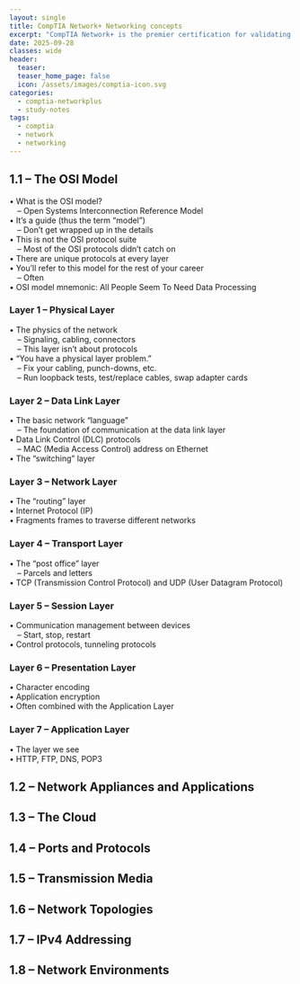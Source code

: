 ```yaml
---
layout: single
title: CompTIA Network+ Networking concepts
excerpt: "CompTIA Network+ is the premier certification for validating your knowledge of essential networking tools and concepts. You will be assessed on your abilities in network connectivity, documentation, service configuration, data centers, cloud, virtual networking, monitoring, troubleshooting, and security hardening. This certification prepares you for jobs in technical support, network operation, and system administration."
date: 2025-09-28
classes: wide
header:
  teaser:
  teaser_home_page: false
  icon: /assets/images/comptia-icon.svg
categories:
  - comptia-networkplus
  - study-notes
tags:
  - comptia
  - network
  - networking
---
```

## 1.1 – The OSI Model
• What is the OSI model? <br>
&emsp;– Open Systems Interconnection Reference Model<br>
• It’s a guide (thus the term “model”)<br>
&emsp;– Don’t get wrapped up in the details<br>
• This is not the OSI protocol suite<br>
&emsp;– Most of the OSI protocols didn’t catch on<br>
• There are unique protocols at every layer<br>
• You’ll refer to this model for the rest of your career<br>
&emsp;– Often<br>
• OSI model mnemonic: All People Seem To Need Data Processing<br>

### Layer 1 – Physical Layer
• The physics of the network<br>
&emsp;– Signaling, cabling, connectors<br>
&emsp;– This layer isn’t about protocols<br>
• “You have a physical layer problem.”<br>
&emsp;– Fix your cabling, punch-downs, etc.<br>
&emsp;– Run loopback tests, test/replace cables, swap adapter cards<br>

### Layer 2 – Data Link Layer
• The basic network “language”<br>
&emsp;– The foundation of communication at the data link layer<br>
• Data Link Control (DLC) protocols<br>
&emsp;– MAC (Media Access Control) address on Ethernet<br>
• The “switching” layer<br>

### Layer 3 – Network Layer
• The “routing” layer<br>
• Internet Protocol (IP)<br>
• Fragments frames to traverse different networks<br>

### Layer 4 – Transport Layer
• The “post office” layer<br>
&emsp;– Parcels and letters<br>
• TCP (Transmission Control Protocol) and UDP (User Datagram Protocol)<br>

### Layer 5 – Session Layer
• Communication management between devices<br>
&emsp;– Start, stop, restart<br>
• Control protocols, tunneling protocols<br>

### Layer 6 – Presentation Layer
• Character encoding<br>
• Application encryption<br>
• Often combined with the Application Layer<br>

### Layer 7 – Application Layer
• The layer we see<br>
• HTTP, FTP, DNS, POP3<br>

## 1.2 – Network Appliances and Applications
## 1.3 – The Cloud
## 1.4 – Ports and Protocols
## 1.5 – Transmission Media
## 1.6 – Network Topologies
## 1.7 – IPv4 Addressing
## 1.8 – Network Environments

